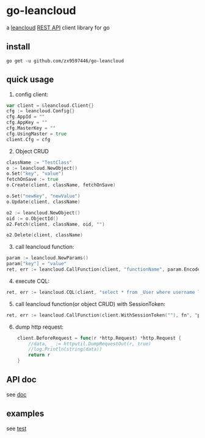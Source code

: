 go-leancloud
============

a [leancloud](https://leancloud.cn/) [REST API](https://leancloud.cn/docs/rest_api.html) client library for go

install
------------
```go get -u github.com/zx9597446/go-leancloud```

quick usage
-----------
1. config client:
```go
var client = &leancloud.Client{}
cfg := leancloud.Config{}
cfg.AppId = ""
cfg.AppKey = ""
cfg.MasterKey = ""
cfg.UsingMaster = true
client.Cfg = cfg
```

2. Object CRUD
```go
className := "TestClass"
o := leancloud.NewObject()
o.Set("key", "value")
fetchOnSave := true
o.Create(client, className, fetchOnSave)

o.Set("newKey", "newValue")
o.Update(client, className)

o2 := leancloud.NewObject()
oid := o.ObjectId()
o2.Fetch(client, className, oid, "")

o2.Delete(client, className)
```

3. call leancloud function:
```go
param := leancloud.NewParams()
param["key"] = "value"
ret, err := leancloud.CallFunction(client, "functionName", param.Encode())
```

4. execute CQL:
```go
ret, err := leancloud.CQL(client, "select * from _User where username like 'abc%' limit 1")
```

5. call leancloud function(or object CRUD) with SessionToken:
```go
ret, err := leancloud.CallFunction(client.WithSessionToken(""), fn", "param")
```

6. dump http request:
```go
	client.BeforeRequest = func(r *http.Request) *http.Request {
		//data, _ := httputil.DumpRequestOut(r, true)
		//log.Println(string(data))
		return r
	}
```

API doc
------------
see [doc](http://godoc.org/github.com/zx9597446/go-leancloud)

examples
-----------
see [test](http://github.com/zx9597446/go-leancloud/blob/master/lean_test.go)
